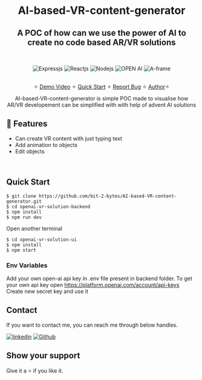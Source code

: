 <h1 align="center">AI-based-VR-content-generator</h1> 

<h2 align="center">A POC of how can we use the power of AI to create no code based AR/VR solutions</h2>

<br />
<p align="center">
    <img src="https://img.shields.io/badge/Express.js-000000?style=for-the-badge&logo=express&logoColor=white" alt="Expressjs" />
    <img src="https://img.shields.io/badge/React-20232A?style=for-the-badge&logo=react&logoColor=61DAFB" alt="Reactjs" />
    <img src="https://img.shields.io/badge/Node.js-339933?style=for-the-badge&logo=nodedotjs&logoColor=white" alt="Nodejs" />
    <img src="https://img.shields.io/badge/Open.ai-blue?style=for-the-badge&logo=openai&logoColor=white" alt="OPEN AI" />
    <img src="https://img.shields.io/badge/aframe.js-pink?style=for-the-badge&logo=nodedotjs&logoColor=blue" alt="A-frame" />
</p>

<p align="center"> 
    <br />&#10023;
    <a href="https://www.linkedin.com/feed/update/urn:li:activity:7078364890863697920/">Demo Video</a>   &#10023;
    <a href="#Quick-Start">Quick Start</a>   &#10023;    
    <a href="https://github.com/bit-2-bytes/AI-based-VR-content-generator/issues">Report Bug</a>   &#10023;
    <a href="#Contact">Author</a>&#10023;
  </p>
  

<p align="center"> 
    AI-based-VR-content-generator is simple POC made to visualise how AR/VR developement can be simplified with with help of advent AI solutions
</p>


## 🚀 Features
- Can create VR content with just typing text
- Add animation to objects
- Edit objects
<br />



## Quick Start

```shell
$ git clone https://github.com/bit-2-bytes/AI-based-VR-content-generator.git
$ cd openai-vr-solution-backend
$ npm install
$ npm run dev
```

Open another terminal
```shell
$ cd openai-vr-solution-ui
$ npm install
$ npm start
```

### Env Variables

Add your own open-ai api key in .env file present in backend folder.
To get your own api key open https://platform.openai.com/account/api-keys
Create new secret key and use it


## Contact
If you want to contact me, you can reach me through below handles.

[![linkedin](https://img.shields.io/badge/AJAI_S_S-0077B5?style=for-the-badge&logo=linkedin&logoColor=white)](https://www.linkedin.com/in/ajai-s-s/)
[![Github](https://img.shields.io/badge/AJAI_S_S-20232A?style=for-the-badge&logo=Github&logoColor=white)](https://github.com/bit-2-bytes)

## Show your support

Give it a ⭐️ if you like it.
